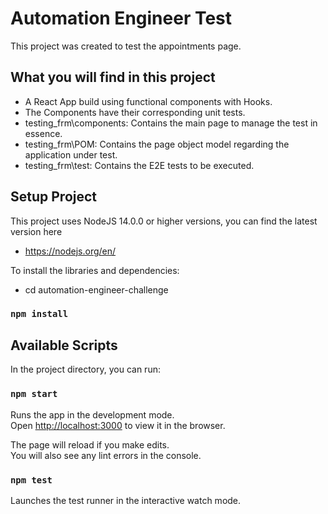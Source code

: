 # Automation Engineer Test

This project was created to test the appointments page.

## What you will find in this project

 - A React App build using functional components with Hooks.
 - The Components have their corresponding unit tests.
 - testing_frm\components: Contains the main page to manage the test in essence. 
 - testing_frm\POM: Contains the page object model regarding the application under test.
 - testing_frm\test: Contains the E2E tests to be executed.

## Setup Project

This project uses NodeJS 14.0.0 or higher versions, you can find the latest version here
 - https://nodejs.org/en/

To install the libraries and dependencies:
 - cd automation-engineer-challenge
### `npm install`

## Available Scripts

In the project directory, you can run:

### `npm start`

Runs the app in the development mode.<br />
Open [http://localhost:3000](http://localhost:3000) to view it in the browser.

The page will reload if you make edits.<br />
You will also see any lint errors in the console.

### `npm test`

Launches the test runner in the interactive watch mode.<br />
